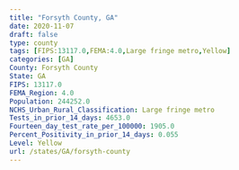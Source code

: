 ```yaml
---
title: "Forsyth County, GA"
date: 2020-11-07
draft: false
type: county
tags: [FIPS:13117.0,FEMA:4.0,Large fringe metro,Yellow]
categories: [GA]
County: Forsyth County
State: GA
FIPS: 13117.0
FEMA_Region: 4.0
Population: 244252.0
NCHS_Urban_Rural_Classification: Large fringe metro
Tests_in_prior_14_days: 4653.0
Fourteen_day_test_rate_per_100000: 1905.0
Percent_Positivity_in_prior_14_days: 0.055
Level: Yellow
url: /states/GA/forsyth-county
---
```



